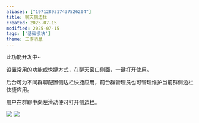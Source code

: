 ```yaml
---
aliases: ["1971289317437526204"]
title: 聊天侧边栏
created: 2025-07-15
modified: 2025-07-15
tags: ['基础模块']
theme: 工作消息
---
```


此功能开发中~

设置常用的功能或快捷方式，在聊天窗口侧面，一键打开使用。

后台可为不同群聊配置侧边栏快捷应用，前台群管理员也可管理维护当前群侧边栏快捷应用。

用户在群聊中向左滑动便可打开侧边栏。

![](b1abe156cf6d18c416e09318e0eff589.jpg) ![](b665b66e131db3779bcc85d246b61ed4.jpg)